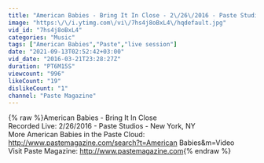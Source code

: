 ```yaml
---
title: "American Babies - Bring It In Close - 2\/26\/2016 - Paste Studios, New York, NY"
image: "https:\/\/i.ytimg.com\/vi\/7hs4j8oBxL4\/hqdefault.jpg"
vid_id: "7hs4j8oBxL4"
categories: "Music"
tags: ["American Babies","Paste","live session"]
date: "2021-09-13T02:52:42+03:00"
vid_date: "2016-03-21T23:28:27Z"
duration: "PT6M15S"
viewcount: "996"
likeCount: "19"
dislikeCount: "1"
channel: "Paste Magazine"
---
```

{% raw %}American Babies - Bring It In Close<br />Recorded Live: 2/26/2016 - Paste Studios - New York, NY<br />More American Babies in the Paste Cloud: <a rel="nofollow" target="blank" href="http://www.pastemagazine.com/search?t=American">http://www.pastemagazine.com/search?t=American</a> Babies&amp;m=Video<br />Visit Paste Magazine: <a rel="nofollow" target="blank" href="http://www.pastemagazine.com">http://www.pastemagazine.com</a>{% endraw %}
